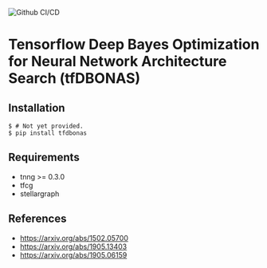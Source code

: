 ![Github CI/CD](https://github.com/0h-n0/tfdbonas/workflows/Github%20CI/CD/badge.svg)
# Tensorflow Deep Bayes Optimization for Neural Network Architecture Search (tfDBONAS)

## Installation

```shell
$ # Not yet provided.
$ pip install tfdbonas
```

## Requirements

* tnng >= 0.3.0
* tfcg
* stellargraph

## References
* https://arxiv.org/abs/1502.05700
* https://arxiv.org/abs/1905.13403
* https://arxiv.org/abs/1905.06159
